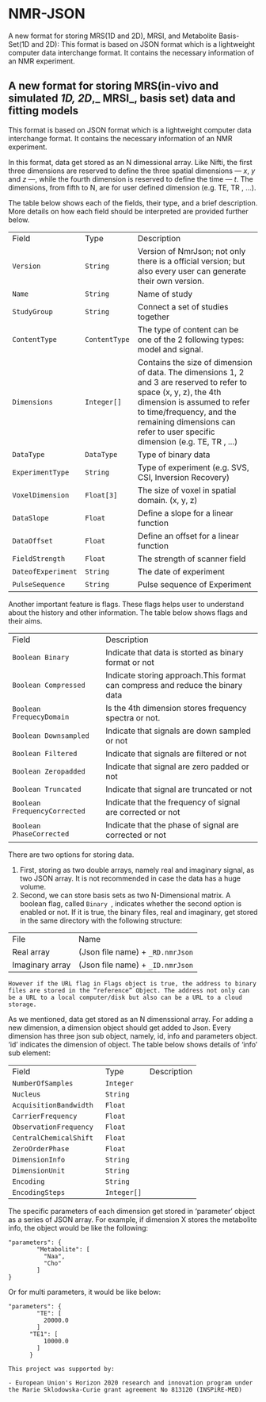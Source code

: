 # NMR-JSON
A new format for storing MRS(1D and 2D), MRSI, and Metabolite Basis-Set(1D and 2D): This format is based on JSON format which is a lightweight computer data interchange format. It contains the necessary information of an NMR experiment.
<!-- Copy and paste the converted output. -->

<!-----
NEW: Check the "Suppress top comment" option to remove this info from the output.

Conversion time: 1.552 seconds.


Using this Markdown file:

1. Paste this output into your source file.
2. See the notes and action items below regarding this conversion run.
3. Check the rendered output (headings, lists, code blocks, tables) for proper
   formatting and use a linkchecker before you publish this page.

Conversion notes:

* Docs to Markdown version 1.0β29
* Fri Nov 20 2020 08:55:41 GMT-0800 (PST)
* Source doc: A new format for storing simulated basis set:
* Tables are currently converted to HTML tables.
----->



## A new format for storing MRS(in-vivo and simulated _1D, 2D_,_ MRSI_, basis set) data and fitting models

This format is based on JSON format which is a lightweight computer data interchange format. It contains the necessary information of an NMR experiment.

In this format, data get stored as an N dimessional array. Like Nifti, the first three dimensions are reserved to define the three spatial dimensions — _x_, _y_ and _z_ —, while the fourth dimension is reserved to define the time — _t_. The dimensions, from fifth to N, are for user defined dimension (e.g. TE, TR , ...).

The table below shows each of the fields, their type, and a brief description. More details on how each field should be interpreted are provided further below.


<table>
  <tr>
   <td>Field
   </td>
   <td>Type
   </td>
   <td>Description
   </td>
  </tr>
  <tr>
   <td><code>Version</code>
   </td>
   <td><code>String</code>
   </td>
   <td>Version of NmrJson; not only there is a official version; but also every user can generate their own version.
   </td>
  </tr>
  <tr>
   <td><code>Name</code>
   </td>
   <td><code>String </code>
   </td>
   <td>Name of study
   </td>
  </tr>
  <tr>
   <td><code>StudyGroup</code>
   </td>
   <td><code>String</code>
   </td>
   <td>Connect a set of studies together
   </td>
  </tr>
  <tr>
   <td><code>ContentType</code>
   </td>
   <td><code>ContentType </code>
   </td>
   <td>The type of content can be one of the 2 following types: model and signal.
   </td>
  </tr>
  <tr>
   <td><code>Dimensions</code>
   </td>
   <td><code>Integer[]</code>
   </td>
   <td>Contains the size of  dimension of data. The dimensions 1, 2 and 3 are reserved to refer to space (x, y, z), the 4th dimension is assumed to refer to time/frequency, and the remaining dimensions can refer to user specific dimension (e.g. TE, TR , ...)
   </td>
  </tr>
  <tr>
   <td><code>DataType</code>
   </td>
   <td><code>DataType</code>
   </td>
   <td>Type of binary data
   </td>
  </tr>
  <tr>
   <td><code>ExperimentType</code>
   </td>
   <td><code>String</code>
   </td>
   <td>Type of experiment (e.g. SVS, CSI, Inversion Recovery)
   </td>
  </tr>
  <tr>
   <td><code>VoxelDimension</code>
   </td>
   <td><code>Float[3] </code>
   </td>
   <td>The size of voxel in spatial domain. (x, y, z)
   </td>
  </tr>
  <tr>
   <td><code>DataSlope</code>
   </td>
   <td><code>Float </code>
   </td>
   <td>Define a slope for a linear function
   </td>
  </tr>
  <tr>
   <td><code>DataOffset</code>
   </td>
   <td><code>Float </code>
   </td>
   <td>Define an offset for a linear function
   </td>
  </tr>
  <tr>
   <td><code>FieldStrength</code>
   </td>
   <td><code>Float </code>
   </td>
   <td>The strength of scanner field 
   </td>
  </tr>
  <tr>
   <td><code>DateofExperiment</code>
   </td>
   <td><code>String </code>
   </td>
   <td>The date of experiment
   </td>
  </tr>
  <tr>
   <td><code>PulseSequence</code>
   </td>
   <td><code>String </code>
   </td>
   <td>Pulse sequence of Experiment
   </td>
  </tr>
</table>


Another important feature is flags. These flags helps user to understand about the history and other information. The table below shows flags and their aims.


<table>
  <tr>
   <td>Field
   </td>
   <td>Description
   </td>
  </tr>
  <tr>
   <td><code>Boolean Binary</code>
   </td>
   <td>Indicate that data is storted as binary format or not
   </td>
  </tr>
  <tr>
   <td><code>Boolean Compressed</code>
   </td>
   <td>Indicate storing approach.This format can compress and reduce the binary data
   </td>
  </tr>
  <tr>
   <td><code>Boolean FrequecyDomain</code>
   </td>
   <td>Is the 4th dimension stores frequency spectra or not.
   </td>
  </tr>
  <tr>
   <td><code>Boolean Downsampled</code>
   </td>
   <td>Indicate that signals are down sampled or not
   </td>
  </tr>
  <tr>
   <td><code>Boolean Filtered</code>
   </td>
   <td>Indicate that signals are  filtered or not
   </td>
  </tr>
  <tr>
   <td><code>Boolean Zeropadded</code>
   </td>
   <td>Indicate that signal are zero padded or not
   </td>
  </tr>
  <tr>
   <td><code>Boolean Truncated</code>
   </td>
   <td>Indicate that signal are truncated or not
   </td>
  </tr>
  <tr>
   <td><code>Boolean FrequencyCorrected</code>
   </td>
   <td>Indicate that the frequency of signal are corrected or not
   </td>
  </tr>
  <tr>
   <td><code>Boolean PhaseCorrected</code>
   </td>
   <td>Indicate that the phase of signal are corrected or not
   </td>
  </tr>
</table>


There are two options for storing data. 



1. First, storing as two double arrays, namely real and imaginary signal, as two JSON array. It is not recommended in case the data has a huge volume. 
2. Second, we can store basis sets as two N-Dimensional matrix. A boolean flag, called `Binary `, indicates whether the second option is enabled or not. If it is true, the binary files, real and imaginary, get stored in the same directory with the following structure:

<table>
  <tr>
   <td>
File
   </td>
   <td>Name
   </td>
  </tr>
  <tr>
   <td>Real array
   </td>
   <td>(Json file name) + <code>_RD.nmrJson</code>
   </td>
  </tr>
  <tr>
   <td>Imaginary array
   </td>
   <td>(Json file name) + <code>_ID.nmrJson</code>
   </td>
  </tr>
</table>



    However if the URL flag in Flags object is true, the address to binary files are stored in the “reference” Object. The address not only can be a URL to a local computer/disk but also can be a URL to a cloud storage.

As we mentioned, data get stored as an N dimenssional array. For adding a new dimension, a dimension object should get added to Json. Every dimension has three json sub object, namely, id, info and parameters object. ‘id’ indicates the dimension of object. The table below shows details of ‘info’ sub element:


<table>
  <tr>
   <td>Field
   </td>
   <td>Type
   </td>
   <td>Description
   </td>
  </tr>
  <tr>
   <td><code>NumberOfSamples </code>
   </td>
   <td><code>Integer </code>
   </td>
   <td>
   </td>
  </tr>
  <tr>
   <td><code>Nucleus </code>
   </td>
   <td><code>String </code>
   </td>
   <td>
   </td>
  </tr>
  <tr>
   <td><code>AcquisitionBandwidth </code>
   </td>
   <td><code>Float </code>
   </td>
   <td>
   </td>
  </tr>
  <tr>
   <td><code>CarrierFrequency </code>
   </td>
   <td><code>Float </code>
   </td>
   <td>
   </td>
  </tr>
  <tr>
   <td><code>ObservationFrequency </code>
   </td>
   <td><code>Float </code>
   </td>
   <td>
   </td>
  </tr>
  <tr>
   <td><code>CentralChemicalShift </code>
   </td>
   <td><code>Float </code>
   </td>
   <td>
   </td>
  </tr>
  <tr>
   <td><code>ZeroOrderPhase </code>
   </td>
   <td><code>Float </code>
   </td>
   <td>
   </td>
  </tr>
  <tr>
   <td><code>DimensionInfo </code>
   </td>
   <td><code>String </code>
   </td>
   <td>
   </td>
  </tr>
  <tr>
   <td><code>DimensionUnit </code>
   </td>
   <td><code>String </code>
   </td>
   <td>
   </td>
  </tr>
  <tr>
   <td><code>Encoding </code>
   </td>
   <td><code>String </code>
   </td>
   <td>
   </td>
  </tr>
  <tr>
   <td><code>EncodingSteps </code>
   </td>
   <td><code>Integer[]</code>
   </td>
   <td>
   </td>
  </tr>
</table>


The specific parameters of each dimension get stored in ‘parameter’ object as a series of JSON array. For example, if dimension X stores the metabolite info, the object would be like the following:


```
"parameters": {
        "Metabolite": [
          "Naa",
          "Cho"
        ]
}
```


	

Or for multi parameters, it would be like below:


```
"parameters": {
        "TE": [
          20000.0
        ]
	  "TE1": [
          10000.0
        ]
      }

This project was supported by:
  
- European Union's Horizon 2020 research and innovation program under the Marie Sklodowska-Curie grant agreement No 813120 (INSPiRE-MED)
